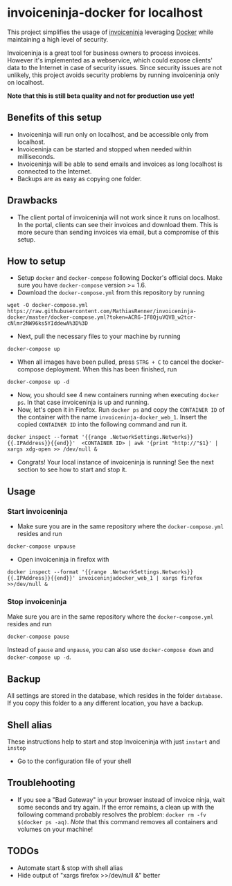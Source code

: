 # invoiceninja-docker for localhost
This project simplifies the usage of [invoiceninja](https://github.com/invoiceninja/invoiceninja) leveraging [Docker](http://docker.com/) while maintaining a high level of security.

Invoiceninja is a great tool for business owners to process invoices. However it's implemented as a webservice, which could expose clients' data to the Internet in case of security issues. Since security issues are not unlikely, this project avoids security problems by running invoiceninja only on localhost.

**Note that this is still beta quality and not for production use yet!**

Benefits of this setup
-----------
- Invoiceninja will run only on localhost, and be accessible only from localhost.
- Invoiceninja can be started and stopped when needed within milliseconds.
- Invoiceninja will be able to send emails and invoices as long localhost is connected to the Internet.
- Backups are as easy as copying one folder.


Drawbacks
------------
- The client portal of invoiceninja will not work since it runs on localhost. In the portal, clients can see their invoices and download them. This is more secure than sending invoices via email, but a compromise of this setup.


How to setup
---------------
- Setup `docker` and `docker-compose` following Docker's official docs. Make sure you have `docker-compose` version >= 1.6.
- Download the `docker-compose.yml` from this repository by running
```
wget -O docker-compose.yml https://raw.githubusercontent.com/MathiasRenner/invoiceninja-docker/master/docker-compose.yml?token=ACRG-IF8QjuVQVB_w2tcr-cNlmr2NW96ks5YIddewA%3D%3D
```
- Next, pull the necessary files to your machine by running
```
docker-compose up
```
- When all images have been pulled, press `STRG + C` to cancel the docker-compose deployment. When this has been finished, run
```
docker-compose up -d
```
- Now, you should see 4 new containers running when executing `docker ps`. In that case invoiceninja is up and running.
- Now, let's open it in Firefox. Run `docker ps` and copy the `CONTAINER ID` of the container with the name `invoiceninja-docker_web_1`. Insert the copied `CONTAINER ID` into the following command and run it.
```
docker inspect --format '{{range .NetworkSettings.Networks}}{{.IPAddress}}{{end}}'  <CONTAINER ID> | awk '{print "http://"$1}' | xargs xdg-open >> /dev/null &
```
- Congrats! Your local instance of invoiceninja is running! See the next section to see how to start and stop it.

Usage
--------------

### Start invoiceninja
- Make sure you are in the same repository where the `docker-compose.yml` resides and run

```
docker-compose unpause
```

- Open invoiceninja in firefox with
```
docker inspect --format '{{range .NetworkSettings.Networks}}{{.IPAddress}}{{end}}' invoiceninjadocker_web_1 | xargs firefox >>/dev/null &
```

### Stop invoiceninja
Make sure you are in the same repository where the `docker-compose.yml` resides and run
```
docker-compose pause
```

Instead of `pause` and `unpause`, you can also use `docker-compose down` and `docker-compose up -d`.


Backup
-----
All settings are stored in the database, which resides in the folder `database`. If you copy this folder to a any different location, you have a backup.


Shell alias
-----------
These instructions help to start and stop Invoiceninja with just `instart` and `instop`
- Go to the configuration file of your shell


Troublehooting
-------------
- If you see a "Bad Gateway" in your browser instead of invoice ninja, wait some seconds and try again. If the error remains, a clean up with the following command probably resolves the problem: `docker rm -fv $(docker ps -aq)`.  *Note* that this command removes all containers and volumes on your machine!


TODOs
------------
- Automate start & stop with shell alias
- Hide output of "xargs firefox >>/dev/null &" better
